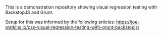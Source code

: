 This is a demonstration repository showing visual regression testing with BackstopJS and Grunt.

Setup for this was informed by the following articles:
https://joe-watkins.io/css-visual-regression-testing-with-grunt-backstopjs/
